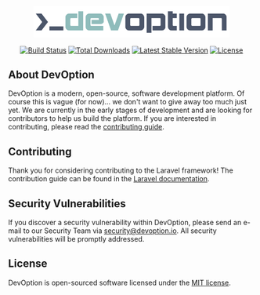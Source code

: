 <p align="center">
    <a href="https://devoption.io" target="_blank">
        <picture>
            <source media="(prefers-color-scheme: dark)" srcset="https://raw.githubusercontent.com/devoption/devoption/main/public/img/devoption-dark.svg">
            <img width="400" alt="DevOption Logo" src="https://raw.githubusercontent.com/devoption/devoption/main/public/img/devoption-light.svg">
        </picture>
    </a>
</p>

<p align="center">
    <a href="https://github.com/devoption/devoption/actions"><img src="https://github.com/devoption/devoption/workflows/tests/badge.svg" alt="Build Status"></a>
    <a href="https://packagist.org/packages/devoptn/devoptn"><img src="https://img.shields.io/packagist/dt/devoptn/devoptn" alt="Total Downloads"></a>
    <a href="https://packagist.org/packages/devoptn/devoptn"><img src="https://img.shields.io/packagist/v/devoptn/devoptn" alt="Latest Stable Version"></a>
    <a href="https://packagist.org/packages/devoptn/devoptn"><img src="https://img.shields.io/packagist/l/devoptn/devoptn" alt="License"></a>
</p>

## About DevOption

DevOption is a modern, open-source, software development platform. Of course this is vague (for now)... we don't want to give away too much just yet. We are currently in the early stages of development and are looking for contributors to help us build the platform. If you are interested in contributing, please read the [contributing guide](CONTRIBUTING.md).

## Contributing

Thank you for considering contributing to the Laravel framework! The contribution guide can be found in the [Laravel documentation](https://laravel.com/docs/contributions).

## Security Vulnerabilities

If you discover a security vulnerability within DevOption, please send an e-mail to our Security Team via [security@devoption.io](mailto:security@devoption.io). All security vulnerabilities will be promptly addressed.

## License

DevOption is open-sourced software licensed under the [MIT license](https://opensource.org/licenses/MIT).
